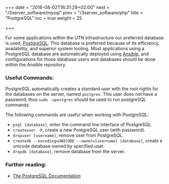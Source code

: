 +++
date = "2016-08-02T16:31:29+02:00"
next = "/3server_software/mysql"
prev = "/3server_software/php"
title = "PostgreSQL"
toc = true
weight = 25

+++

For some applications within the UTN infrastructure our preferred database is
used, [PostgreSQL](https://www.postgresql.org). This database is preferred
because of its efficiency, availability, and superior system tooling. Most
applications using a PostgreSQL database are automatically deployed using
[Ansible](/4development_tools/ansible), and configurations for those database
users and databases should be done within the Ansible repository.

### Useful Commands:
PostgreSQL automatically creates a standard user with the root rights for the
databases on the server, named `postgres`. This user does not have a password,
thus `sudo -upostgres` should be used to run postgreSQL commands.

The following commands are useful when working with PostgreSQL:

- `psql [database]`, enter the command line interface of PostgreSQL.
- `createuser -P`, create a new PostgreSQL user (with password).
- `dropuser [username]`, remove user from PostgreSQL.
- `createdb --encoding=UNICODE --owner=[username] [database]`, create a unicode
database owned by specified user.
- `dropdb [database]`, remove database from the server.

### Further reading:
- [The PostgreSQL Documentation](https://www.postgresql.org/docs/9.5/static/index.html)

